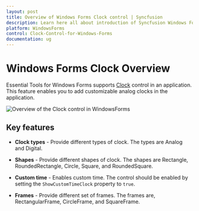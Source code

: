 ```yaml
---
layout: post
title: Overview of Windows Forms Clock control | Syncfusion
description: Learn here all about introduction of Syncfusion Windows Forms Clock control, its elements and more details.
platform: WindowsForms
control: Clock-Control-for-Windows-Forms
documentation: ug
---
```


# Windows Forms Clock Overview

Essential Tools for Windows Forms supports [Clock](https://help.syncfusion.com/cr/windowsforms/Syncfusion.Windows.Forms.Tools.Clock.html) control in an application. This feature enables you to add customizable analog clocks in the application.

![Overview of the Clock control in WindowsForms](overview_images/windowsforms-clock-overview.png)

## Key features

* **Clock types** - Provide different types of clock. The types are Analog and Digital.

* **Shapes** - Provide different shapes of clock. The shapes are Rectangle, RoundedRectangle, Circle, Square, and RoundedSquare.

* **Custom time** - Enables custom time. The control should be enabled by setting the `ShowCustomTimeClock` property to `true`.

* **Frames** - Provide different set of frames. The frames are, RectangularFrame, CircleFrame, and SquareFrame.
